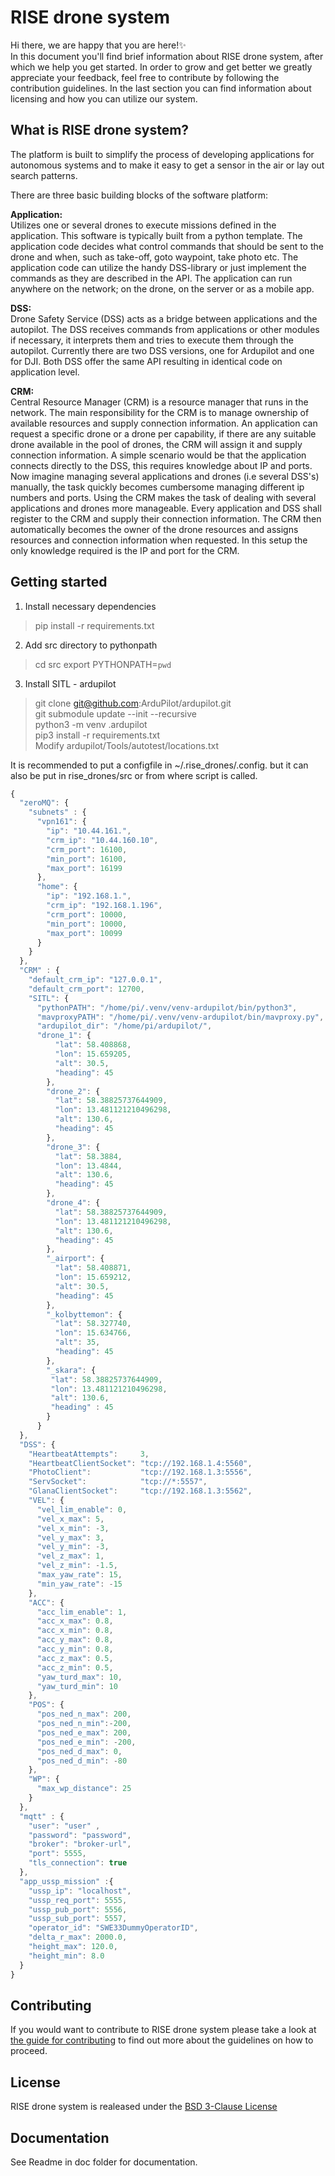 # RISE drone system
Hi there, we are happy that you are here!✨ <br />
In this document you'll find brief information about RISE drone system, after which we help you get started. In order to grow and get better we greatly appreciate your feedback, feel free to contribute by following the contribution guidelines. In the last section you can find information about licensing and how you can utilize our system.

## What is RISE drone system?
The platform is built to simplify the process of developing applications for autonomous systems and to make it easy to get a sensor in the air or lay out search patterns.

There are three basic building blocks of the software platform:

**Application:** <br />
Utilizes one or several drones to execute missions defined in the application. This software is typically built from a python template. The application code decides what control commands that should be sent to the drone and when, such as take-off, goto waypoint, take photo etc. The application code can utilize the handy DSS-library or just implement the commands as they are described in the API. The application can run anywhere on the network; on the drone, on the server or as a mobile app.

**DSS:** <br />
Drone Safety Service (DSS) acts as a bridge between applications and the autopilot. The DSS receives commands from applications or other modules if necessary, it interprets them and tries to execute them through the autopilot. Currently there are two DSS versions, one for Ardupilot and one for DJI. Both DSS offer the same API resulting in identical code on application level.

**CRM:**<br />
Central Resource Manager (CRM) is a resource manager that runs in the network. The main responsibility for the CRM is to manage ownership of available resources and supply connection information. An application can request a specific drone or a drone per capability, if there are any suitable drone available in the pool of drones, the CRM will assign it and supply connection information. A simple scenario would be that the application connects directly to the DSS, this requires knowledge about IP and ports. Now imagine managing several applications and drones (i.e several DSS's) manually, the task quickly becomes cumbersome managing different ip numbers and ports. Using the CRM makes the task of dealing with several applications and drones more manageable. Every application and DSS shall register to the CRM and supply their connection information. The CRM then automatically becomes the owner of the drone resources and assigns resources and connection information when requested. In this setup the only knowledge required is the IP and port for the CRM.

## Getting started

1. Install necessary dependencies

> pip install -r requirements.txt

2. Add src directory to pythonpath

> cd src
> export PYTHONPATH=`pwd` 

3. Install SITL - ardupilot

> git clone git@github.com:ArduPilot/ardupilot.git <br/>
> git submodule update --init --recursive <br/>
> python3 -m venv .ardupilot <br/>
> pip3 install -r requirements.txt <br/>
> Modify ardupilot/Tools/autotest/locations.txt <br/>

It is recommended to put a configfile in ~/.rise_drones/.config. but it can also be put in rise_drones/src or from where script is called.
```javascript
{
  "zeroMQ": {
    "subnets" : {
      "vpn161": {
        "ip": "10.44.161.",
        "crm_ip": "10.44.160.10",
        "crm_port": 16100,
        "min_port": 16100,
        "max_port": 16199
      },
      "home": {
        "ip": "192.168.1.",
      	"crm_ip": "192.168.1.196",
        "crm_port": 10000,
        "min_port": 10000,
        "max_port": 10099
      }
    }
  },
  "CRM" : {
    "default_crm_ip": "127.0.0.1",
    "default_crm_port": 12700,
    "SITL": {
      "pythonPATH": "/home/pi/.venv/venv-ardupilot/bin/python3",
      "mavproxyPATH": "/home/pi/.venv/venv-ardupilot/bin/mavproxy.py",
      "ardupilot_dir": "/home/pi/ardupilot/",
      "drone_1": {
          "lat": 58.408868,
          "lon": 15.659205,
          "alt": 30.5,
          "heading": 45
        },
        "drone_2": {
          "lat": 58.38825737644909,
          "lon": 13.481121210496298,
          "alt": 130.6,
          "heading": 45
        },
        "drone_3": {
          "lat": 58.3884,
          "lon": 13.4844,
          "alt": 130.6,
          "heading": 45
        },
        "drone_4": {
          "lat": 58.38825737644909,
          "lon": 13.481121210496298,
          "alt": 130.6,
          "heading": 45
        },
        "_airport": {
          "lat": 58.408871,
          "lon": 15.659212,
          "alt": 30.5,
          "heading": 45
        },
        "_kolbyttemon": {
          "lat": 58.327740,
          "lon": 15.634766,
          "alt": 35,
          "heading": 45
        },
        "_skara": {
         "lat": 58.38825737644909,
         "lon": 13.481121210496298,
         "alt": 130.6,
         "heading" : 45
        }
      }
  },
  "DSS": {
    "HeartbeatAttempts":     3,
    "HeartbeatClientSocket": "tcp://192.168.1.4:5560",
    "PhotoClient":           "tcp://192.168.1.3:5556",
    "ServSocket":            "tcp://*:5557",
    "GlanaClientSocket":     "tcp://192.168.1.3:5562",
    "VEL": {
      "vel_lim_enable": 0,
      "vel_x_max": 5,
      "vel_x_min": -3,
      "vel_y_max": 3,
      "vel_y_min": -3,
      "vel_z_max": 1,
      "vel_z_min": -1.5,
      "max_yaw_rate": 15,
      "min_yaw_rate": -15
    },
    "ACC": {
      "acc_lim_enable": 1,
      "acc_x_max": 0.8,
      "acc_x_min": 0.8,
      "acc_y_max": 0.8,
      "acc_y_min": 0.8,
      "acc_z_max": 0.5,
      "acc_z_min": 0.5,
      "yaw_turd_max": 10,
      "yaw_turd_min": 10
    },
    "POS": {
      "pos_ned_n_max": 200,
      "pos_ned_n_min":-200,
      "pos_ned_e_max": 200,
      "pos_ned_e_min": -200,
      "pos_ned_d_max": 0,
      "pos_ned_d_min": -80
    },
    "WP": {
      "max_wp_distance": 25
    }
  },
  "mqtt" : {
    "user": "user" ,
    "password": "password",
    "broker": "broker-url",
    "port": 5555,
    "tls_connection": true
  },
  "app_ussp_mission" :{
    "ussp_ip": "localhost",
    "ussp_req_port": 5555,
    "ussp_pub_port": 5556,
    "ussp_sub_port": 5557,
    "operator_id": "SWE33DummyOperatorID",
    "delta_r_max": 2000.0,
    "height_max": 120.0,
    "height_min": 8.0
  }
}

```

## Contributing
If you would want to contribute to RISE drone system please take a look at [the guide for contributing](contributing.md) to find out more about the guidelines on how to proceed.

## License
RISE drone system is realeased under the [BSD 3-Clause License](https://opensource.org/licenses/BSD-3-Clause)

## Documentation
See Readme in doc folder for documentation.
